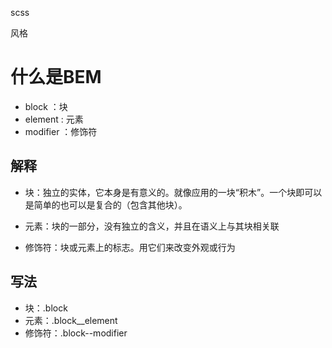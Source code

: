 scss

风格

# 什么是BEM

- block ：块
- element : 元素
- modifier ：修饰符

## 解释

- 块：独立的实体，它本身是有意义的。就像应用的一块“积木”。一个块即可以是简单的也可以是复合的（包含其他块）。

- 元素：块的一部分，没有独立的含义，并且在语义上与其块相关联

- 修饰符：块或元素上的标志。用它们来改变外观或行为

## 写法

- 块：.block
- 元素：.block__element
- 修饰符：.block--modifier
